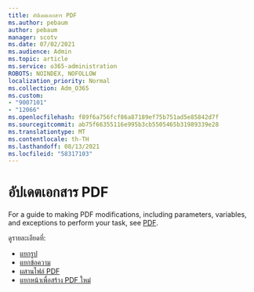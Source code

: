 ```yaml
---
title: อัปเดตเอกสาร PDF
ms.author: pebaum
author: pebaum
manager: scotv
ms.date: 07/02/2021
ms.audience: Admin
ms.topic: article
ms.service: o365-administration
ROBOTS: NOINDEX, NOFOLLOW
localization_priority: Normal
ms.collection: Adm_O365
ms.custom:
- "9007101"
- "12066"
ms.openlocfilehash: f89f6a756fcf86a87189ef75b751ad5e85842d7f
ms.sourcegitcommit: ab75f66355116e995b3cb5505465b31989339e28
ms.translationtype: MT
ms.contentlocale: th-TH
ms.lasthandoff: 08/13/2021
ms.locfileid: "58317103"
---
```

# <a name="update-pdf-documents"></a>อัปเดตเอกสาร PDF

For a guide to making PDF modifications, including parameters, variables, and exceptions to perform your task, see [PDF](https://docs.microsoft.com/power-automate/desktop-flows/actions-reference/pdf).

ดูรายละเอียดที่:

- [แยกรูป](https://docs.microsoft.com/power-automate/desktop-flows/actions-reference/pdf#pdf-actions)
- [แยกข้อความ](https://docs.microsoft.com/power-automate/desktop-flows/actions-reference/pdf#extracttextfrompdfaction)
- [ผสานไฟล์ PDF](https://docs.microsoft.com/power-automate/desktop-flows/actions-reference/pdf#mergefiles)
- [แยกหน้าเพื่อสร้าง PDF ใหม่](https://docs.microsoft.com/power-automate/desktop-flows/actions-reference/pdf#extractpages)
